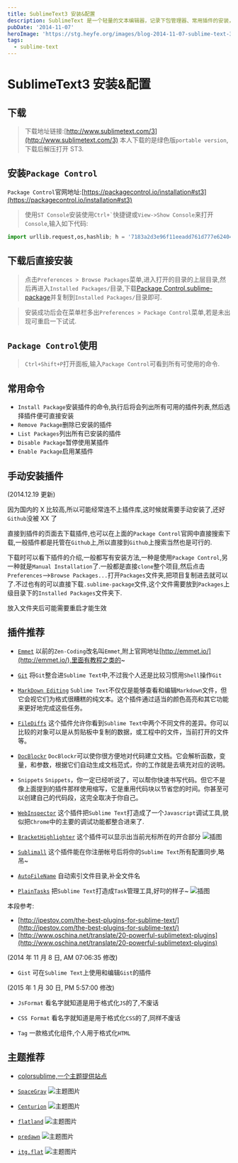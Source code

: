 ```yaml
---
title: SublimeText3 安装&配置
description: SublimeText 是一个轻量的文本编辑器，记录下包管理器、常用插件的安装，常用的命令等。
pubDate: '2014-11-07'
heroImage: 'https://stg.heyfe.org/images/blog-2014-11-07-sublime-text-3-1690763493754.png'
tags:
  - sublime-text
---
```


# SublimeText3 安装&配置

## 下载

> 下载地址链接:[http://www.sublimetext.com/3](http://www.sublimetext.com/3) 本人下载的是绿色版`portable version`,下载后解压打开 ST3.

## 安装`Package Control`

`Package Control`官网地址:[https://packagecontrol.io/installation#st3](https://packagecontrol.io/installation#st3)

> 使用`ST Console`安装使用`` Ctrl+` ``快捷键或`View->Show Console`来打开`Console`,输入如下代码:

```python
import urllib.request,os,hashlib; h = '7183a2d3e96f11eeadd761d777e62404' + 'e330c659d4bb41d3bdf022e94cab3cd0'; pf = 'Package Control.sublime-package'; ipp = sublime.installed_packages_path(); urllib.request.install_opener( urllib.request.build_opener( urllib.request.ProxyHandler()) ); by = urllib.request.urlopen( 'http://packagecontrol.io/' + pf.replace(' ', '%20')).read(); dh = hashlib.sha256(by).hexdigest(); print('Error validating download (got %s instead of %s), please try manual install' % (dh, h)) if dh != h else open(os.path.join( ipp, pf), 'wb' ).write(by)
```

## 下载后直接安装

> 点击`Preferences > Browse Packages`菜单,进入打开的目录的上层目录,然后再进入`Installed Packages/`目录,下载[Package Control.sublime-package](https://packagecontrol.io/Package%20Control.sublime-package)并复制到`Installed Packages/`目录即可.

> 安装成功后会在菜单栏多出`Preferences > Package Control`菜单,若是未出现可重启一下试试.

## `Package Control`使用

> `Ctrl+Shift+P`打开面板,输入`Package Control`可看到所有可使用的命令.

## 常用命令

-   `Install Package`安装插件的命令,执行后将会列出所有可用的插件列表,然后选择插件便可直接安装
-   `Remove Package`删除已安装的插件
-   `List Packages`列出所有已安装的插件
-   `Disable Package`暂停使用某插件
-   `Enable Package`启用某插件

## 手动安装插件

(2014.12.19 更新)

因为国内的 X 比较高,所以可能经常连不上插件库,这时候就需要手动安装了,还好`Github`没被 XX 了

直接到插件的页面去下载插件,也可以在上面的`Package Control`官网中直接搜索下载,一般插件都是托管在`Github`上,所以直接到`Github`上搜索当然也是可行的.

下载时可以看下插件的介绍,一般都写有安装方法,一种是使用`Package Control`,另一种就是`Manual Installation`了.一般都是直接`clone`整个项目,然后点击`Preferences`-->`Browse Packages...`打开`Packages`文件夹,把项目复制进去就可以了.不过也有的可以直接下载`.sublime-package`文件,这个文件需要放到`Packages`上级目录下的`Installed Packages`文件夹下.

放入文件夹后可能需要重启才能生效

## 插件推荐

-   [`Emmet`](http://emmet.io/) 以前的`Zen-Coding`改名叫`Emmet`,附上官网地址[http://emmet.io/](http://emmet.io/),里面有教程之类的~

-   [`Git`](https://github.com/kemayo/sublime-text-git) 将`Git`整合进`Sublime Text`中,不过我个人还是比较习惯用`Shell`操作`Git`

-   [`MarkDown Editing`](https://github.com/SublimeText-Markdown/MarkdownEditing) `Sublime Text`不仅仅是能够查看和编辑`Markdown`文件，但它会视它们为格式很糟糕的纯文本。这个插件通过适当的颜色高亮和其它功能来更好地完成这些任务。

-   [`FileDiffs`](https://github.com/colinta/SublimeFileDiffs) 这个插件允许你看到`Sublime Text`中两个不同文件的差异。你可以比较的对象可以是从剪贴板中复制的数据，或工程中的文件，当前打开的文件等。

-   [`DocBlockr`](https://github.com/spadgos/sublime-jsdocs) `DocBlockr`可以使你很方便地对代码建立文档。它会解析函数，变量，和参数，根据它们自动生成文档范式，你的工作就是去填充对应的说明。

-   `Snippets` `Snippets`，你一定已经听说了，可以帮你快速书写代码。但它不是像上面提到的插件那样使用缩写，它是重用代码块以节省您的时间。你甚至可以创建自己的代码段，这完全取决于你自己。

-   [`WebInspector`](https://github.com/sokolovstas/SublimeWebInspector) 这个插件把`Sublime Text`打造成了一个`Javascript`调试工具,貌似把`Chrome`中的主要的调试功能都整合进来了.

-   [`BracketHighlighter`](https://sublime.wbond.net/packages/BracketHighlighter) 这个插件可以显示出当前光标所在的开合部分 ![插图](http://zxspace.qiniudn.com/blog/2014-11-7-img-0.jpg)

-   [`Sublimall`](https://sublimall.org/) 这个插件能在你注册帐号后将你的`Sublime Text`所有配置同步,略吊~

-   [`AutoFileName`](https://github.com/BoundInCode/AutoFileName) 自动索引文件目录,补全文件名

-   [`PlainTasks`](https://github.com/aziz/PlainTasks) 把`Sublime Text`打造成`Task`管理工具,好叼的样子~ ![插图](http://zxspace.qiniudn.com/blog/2014-11-7-img-1.jpg)

本段参考:

-   [http://ipestov.com/the-best-plugins-for-sublime-text/](http://ipestov.com/the-best-plugins-for-sublime-text/)
-   [http://www.oschina.net/translate/20-powerful-sublimetext-plugins](http://www.oschina.net/translate/20-powerful-sublimetext-plugins)

(2014 年 11 月 8 日, AM 07:06:35 修改)

-   `Gist` 可在`Sublime Text`上使用和编辑`Gist`的插件

(2015 年 1 月 30 日, PM 5:57:00 修改)

-   `JsFormat` 看名字就知道是用于格式化`JS`的了,不废话

-   `CSS Format` 看名字就知道是用于格式化`CSS`的了,同样不废话

-   `Tag` 一款格式化组件,个人用于格式化`HTML`

## 主题推荐

-   [colorsublime,一个主题提供站点](http://colorsublime.com/)

-   [`SpaceGray`](http://kkga.github.io/spacegray/) ![主题图片](http://zxspace.qiniudn.com/blog/2014-11-7-img-2.jpg)

-   [`Centurion`](https://github.com/allanhortle/Centurion) ![主题图片](http://zxspace.qiniudn.com/blog/2014-11-7-img-3.jpg)

-   [`flatland`](https://github.com/thinkpixellab/flatland) ![主题图片](http://zxspace.qiniudn.com/blog/2014-11-7-img-4.jpg)

-   [`predawn`](https://github.com/jamiewilson/predawn) ![主题图片](http://zxspace.qiniudn.com/blog/2014-11-7-img-5.jpg)

-   [`itg.​flat`](https://sublime.wbond.net/packages/Theme%20-%20itg.flat) ![主题图片](http://zxspace.qiniudn.com/blog/2014-11-7-img-6.jpg)
